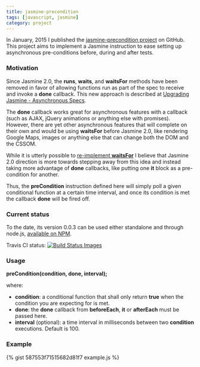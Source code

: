 ```yaml
---
title: jasmine-precondition
tags: [javascript, jasmine]
category: project
---
```


In January, 2015 I published the [jasmine-precondition project](https://github.com/tiagorg/jasmine-precondition) on GitHub. This project aims to implement a Jasmine instruction to ease setting up asynchronous pre-conditions before, during and after tests.

### Motivation

Since Jasmine 2.0, the **runs**, **waits**, and **waitsFor** methods have been removed in favor of allowing functions run as part of the spec to receive and invoke a **done** callback. This new approach is described at [Upgrading Jasmine - Asynchronous Specs](http://jasmine.github.io/2.1/upgrading.html#section-Asynchronous_Specs).

The **done** callback works great for asynchronous features with a callback (such as AJAX, jQuery animations or anything else with promises). However, there are yet other asynchronous features that will complete on their own and would be using **waitsFor** before Jasmine 2.0, like rendering Google Maps, images or anything else that can change both the DOM and the CSSOM.

While it is utterly possible to [re-implement **waitsFor**](https://gist.github.com/abreckner/110e28897d42126a3bb9) I believe that Jasmine 2.0 direction is more towards stepping away from this idea and instead taking more advantage of **done** callbacks, like putting one **it** block as a pre-condition for another.

Thus, the **preCondition** instruction defined here will simply poll a given conditional function at a certain time interval, and once its condition is met the callback **done** will be fired off.

### Current status

To the date, its version 0.0.3 can be used either standalone and through node.js, [available on NPM](https://www.npmjs.com/package/jasmine-precondition).

Travis CI status: <a href="https://travis-ci.org/tiagorg/jasmine-precondition"><img src="https://travis-ci.org/tiagorg/jasmine-precondition.svg?branch=master" title="Build Status Images"></a>

### Usage

**preCondition(condition, done, interval);**

where:
* **condition**: a conditional function that shall only return **true** when the condition you are expecting for is met.
* **done**: the **done** callback from **beforeEach**, **it** or **afterEach** must be passed here.
* **interval** (optional): a time interval in milliseconds between two **condition** executions. Default is 100.

### Example

{% gist 587553f71515682d81f7 example.js %}

